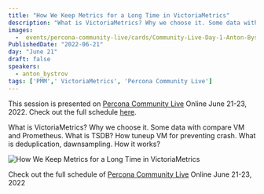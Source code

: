 ```yaml
---
title: "How We Keep Metrics for a Long Time in VictoriaMetrics"
description: "What is VictoriaMetrics? Why we choose it. Some data with compare VM and Prometheus. What is TSDB? How tuneup VM for preventing crash. What is deduplication, dawnsampling. How it works?"
images:
  -  events/percona-community-live/cards/Community-Live-Day-1-Anton-Bystrov.jpg
PublishedDate: "2022-06-21"
day: "June 21"
draft: false
speakers:
  - anton_bystrov
tags: ['PMM',' VictoriaMetrics', 'Percona Community Live']
---
```


This session is presented on [Percona Community Live](/events/percona-community-live-2022/) Online June 21-23, 2022. Check out the full schedule [here](/events/percona-community-live-2022/).

What is VictoriaMetrics? Why we choose it. Some data with compare VM and Prometheus. What is TSDB? How tuneup VM for preventing crash. What is deduplication, dawnsampling. How it works?

![How We Keep Metrics for a Long Time in VictoriaMetrics](events/percona-community-live/cards/Community-Live-Day-1-Anton-Bystrov.jpg)

Check out the full schedule of [Percona Community Live](/events/percona-community-live-2022/) Online June 21-23, 2022